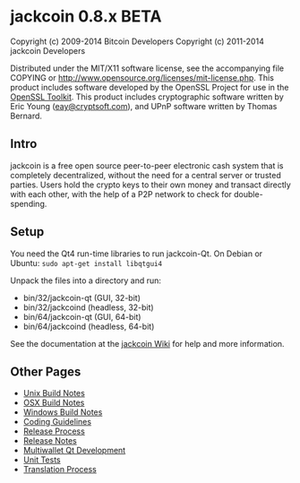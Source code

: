 jackcoin 0.8.x BETA
====================

Copyright (c) 2009-2014 Bitcoin Developers
Copyright (c) 2011-2014 jackcoin Developers

Distributed under the MIT/X11 software license, see the accompanying
file COPYING or http://www.opensource.org/licenses/mit-license.php.
This product includes software developed by the OpenSSL Project for use in the [OpenSSL Toolkit](http://www.openssl.org/). This product includes
cryptographic software written by Eric Young ([eay@cryptsoft.com](mailto:eay@cryptsoft.com)), and UPnP software written by Thomas Bernard.


Intro
---------------------
jackcoin is a free open source peer-to-peer electronic cash system that is
completely decentralized, without the need for a central server or trusted
parties.  Users hold the crypto keys to their own money and transact directly
with each other, with the help of a P2P network to check for double-spending.


Setup
---------------------
You need the Qt4 run-time libraries to run jackcoin-Qt. On Debian or Ubuntu:
	`sudo apt-get install libqtgui4`

Unpack the files into a directory and run:

- bin/32/jackcoin-qt (GUI, 32-bit)
- bin/32/jackcoind (headless, 32-bit)
- bin/64/jackcoin-qt (GUI, 64-bit)
- bin/64/jackcoind (headless, 64-bit)

See the documentation at the [jackcoin Wiki](http://jackcoin.info)
for help and more information.


Other Pages
---------------------
- [Unix Build Notes](build-unix.md)
- [OSX Build Notes](build-osx.md)
- [Windows Build Notes](build-msw.md)
- [Coding Guidelines](coding.md)
- [Release Process](release-process.md)
- [Release Notes](release-notes.md)
- [Multiwallet Qt Development](multiwallet-qt.md)
- [Unit Tests](unit-tests.md)
- [Translation Process](translation_process.md)
